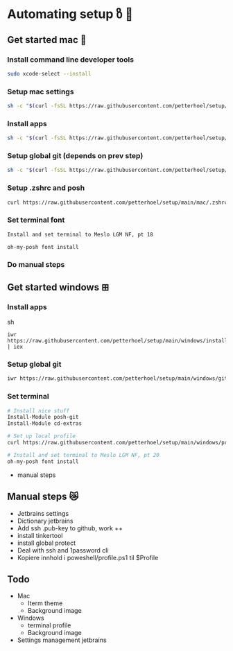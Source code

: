 # Automating setup ზ 🤖

## Get started mac 🍏

### Install command line developer tools

```sh
sudo xcode-select --install
```

### Setup mac settings

```sh
sh -c "$(curl -fsSL https://raw.githubusercontent.com/petterhoel/setup/main/mac/set-mac-settings.sh)"
```

### Install apps

```sh
sh -c "$(curl -fsSL https://raw.githubusercontent.com/petterhoel/setup/main/mac/installs.sh)"
```

### Setup global git (depends on prev step)

```sh
sh -c "$(curl -fsSL https://raw.githubusercontent.com/petterhoel/setup/main/mac/git.sh)"
```

### Setup .zshrc and posh

```sh
curl https://raw.githubusercontent.com/petterhoel/setup/main/mac/.zshrc-append >> ~/.zshrc
```

### Set terminal font
```sh
Install and set terminal to Meslo LGM NF, pt 18

oh-my-posh font install
```

### Do manual steps

## Get started windows ⊞

### Install apps
sh
```
iwr https://raw.githubusercontent.com/petterhoel/setup/main/windows/installs.bat | iex
```

### Setup global git

```sh
iwr https://raw.githubusercontent.com/petterhoel/setup/main/windows/git.bat | iex
```

### Set terminal
```sh
# Install nice stuff
Install-Module posh-git
Install-Module cd-extras

# Set up local profile
curl https://raw.githubusercontent.com/petterhoel/setup/main/windows/profile.ps1 -o $PROFILE

# Install and set terminal to Meslo LGM NF, pt 20
oh-my-posh font install
```


- manual steps

## Manual steps 😿

- Jetbrains settings
- Dictionary jetbrains
- Add ssh .pub-key to github, work ++
- install tinkertool
- install global protect
- Deal with ssh and 1password cli
- Kopiere innhold i poweshell/profile.ps1 til $Profile

## Todo

- Mac
  - Iterm theme
  - Background image
- Windows
  - terminal profile
  - Background image
- Settings management jetbrains
